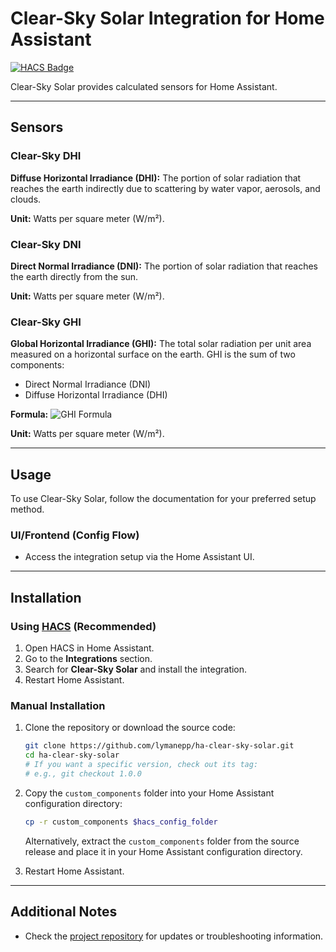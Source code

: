 # Clear-Sky Solar Integration for Home Assistant

[![HACS Badge](https://img.shields.io/badge/HACS-Default-41BDF5.svg?style=for-the-badge)](https://github.com/hacs/integration)

Clear-Sky Solar provides calculated sensors for Home Assistant.

---

## Sensors

### Clear-Sky DHI
**Diffuse Horizontal Irradiance (DHI):**
The portion of solar radiation that reaches the earth indirectly due to scattering by water vapor, aerosols, and clouds.

**Unit:** Watts per square meter (W/m²).

### Clear-Sky DNI
**Direct Normal Irradiance (DNI):**
The portion of solar radiation that reaches the earth directly from the sun.

**Unit:** Watts per square meter (W/m²).

### Clear-Sky GHI
**Global Horizontal Irradiance (GHI):**
The total solar radiation per unit area measured on a horizontal surface on the earth. GHI is the sum of two components:
- Direct Normal Irradiance (DNI)
- Diffuse Horizontal Irradiance (DHI)

**Formula:**
![GHI Formula](https://latex.codecogs.com/svg.image?\pagecolor{white}\text{GHI}=\text{DHI}+(\text{DNI}\cdot\cos(\alpha_{\text{zenith}})))

**Unit:** Watts per square meter (W/m²).

---

## Usage

To use Clear-Sky Solar, follow the documentation for your preferred setup method.

### UI/Frontend (Config Flow)
- Access the integration setup via the Home Assistant UI.

---

## Installation

### Using [HACS](https://hacs.xyz/) (Recommended)
1. Open HACS in Home Assistant.
2. Go to the **Integrations** section.
3. Search for **Clear-Sky Solar** and install the integration.
4. Restart Home Assistant.

### Manual Installation
1. Clone the repository or download the source code:
    ```bash
    git clone https://github.com/lymanepp/ha-clear-sky-solar.git
    cd ha-clear-sky-solar
    # If you want a specific version, check out its tag:
    # e.g., git checkout 1.0.0
    ```

2. Copy the `custom_components` folder into your Home Assistant configuration directory:
    ```bash
    cp -r custom_components $hacs_config_folder
    ```
    Alternatively, extract the `custom_components` folder from the source release and place it in your Home Assistant configuration directory.

3. Restart Home Assistant.

---

## Additional Notes

- Check the [project repository](https://github.com/lymanepp/ha-clear-sky-solar) for updates or troubleshooting information.
